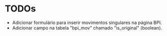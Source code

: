 # TODOs

- Adicionar formulário para inserir movimentos singulares na página BPI.
- Adicionar campo na tabela "bpi_mov" chamado "is_original" (boolean).
